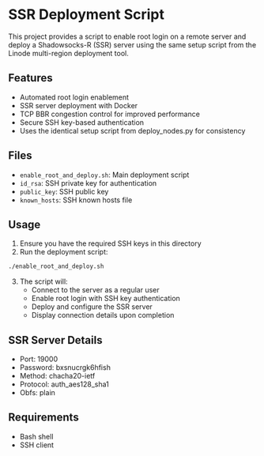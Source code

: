 # SSR Deployment Script

This project provides a script to enable root login on a remote server and deploy a Shadowsocks-R (SSR) server using the same setup script from the Linode multi-region deployment tool.

## Features

- Automated root login enablement
- SSR server deployment with Docker
- TCP BBR congestion control for improved performance
- Secure SSH key-based authentication
- Uses the identical setup script from deploy_nodes.py for consistency

## Files

- `enable_root_and_deploy.sh`: Main deployment script
- `id_rsa`: SSH private key for authentication
- `public_key`: SSH public key
- `known_hosts`: SSH known hosts file

## Usage

1. Ensure you have the required SSH keys in this directory
2. Run the deployment script:

```bash
./enable_root_and_deploy.sh
```

3. The script will:
   - Connect to the server as a regular user
   - Enable root login with SSH key authentication
   - Deploy and configure the SSR server
   - Display connection details upon completion

## SSR Server Details

- Port: 19000
- Password: bxsnucrgk6hfish
- Method: chacha20-ietf
- Protocol: auth_aes128_sha1
- Obfs: plain

## Requirements

- Bash shell
- SSH client 
